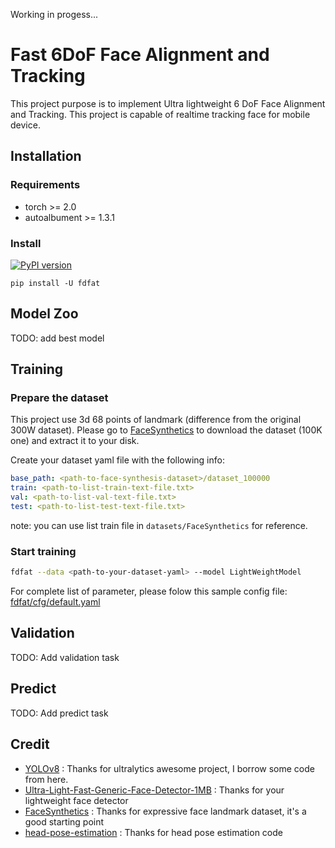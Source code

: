 

Working in progess...

# Fast 6DoF Face Alignment and Tracking

This project purpose is to implement Ultra lightweight 6 DoF Face Alignment and Tracking. This project is capable of realtime tracking face for mobile device.

## Installation

### Requirements

- torch >= 2.0
- autoalbument >= 1.3.1

### Install

[![PyPI version](https://badge.fury.io/py/fdfat.svg)](https://badge.fury.io/py/fdfat)

```
pip install -U fdfat
```

## Model Zoo

TODO: add best model

## Training

### Prepare the dataset

This project use 3d 68 points of landmark (difference from the original 300W dataset). Please go to [FaceSynthetics](https://github.com/microsoft/FaceSynthetics) to download the dataset (100K one) and extract it to your disk.

Create your dataset yaml file with the following info:

```yaml
base_path: <path-to-face-synthesis-dataset>/dataset_100000
train: <path-to-list-train-text-file.txt>
val: <path-to-list-val-text-file.txt>
test: <path-to-list-test-text-file.txt>
```

note: you can use list train file in `datasets/FaceSynthetics` for reference.

### Start training

```bash
fdfat --data <path-to-your-dataset-yaml> --model LightWeightModel
```

For complete list of parameter, please folow this sample config file: [fdfat/cfg/default.yaml](fdfat/cfg/default.yaml)

## Validation

TODO: Add validation task

## Predict

TODO: Add predict task

## Credit

- [YOLOv8](https://github.com/ultralytics/ultralytics) : Thanks for ultralytics awesome project, I borrow some code from here.
- [Ultra-Light-Fast-Generic-Face-Detector-1MB](https://github.com/Linzaer/Ultra-Light-Fast-Generic-Face-Detector-1MB) : Thanks for your lightweight face detector
- [FaceSynthetics](https://github.com/microsoft/FaceSynthetics) : Thanks for expressive face landmark dataset, it's a good starting point
- [head-pose-estimation](https://github.com/yinguobing/head-pose-estimation) : Thanks for head pose estimation code